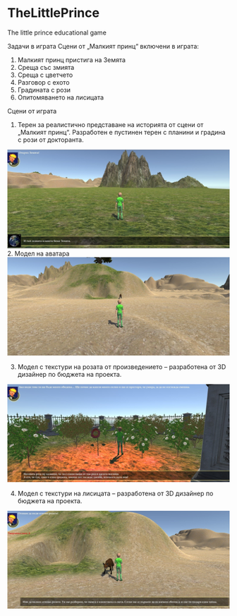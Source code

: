 # TheLittlePrince
The little prince educational game

Задачи в играта
Сцени от „Малкият принц“ включени в играта:
1.	Малкият принц пристига на Земята
2.	Среща със змията
3.	Среща с цветчето
4.	Разговор с ехото
5.	Градината с рози
6.	Опитомяването на лисицата

Сцени от играта
1.	Терен за реалистично представане на историята от сцени от „Малкият принц“. Разработен е пустинен терен с планини и градина с рози от докторанта.
<img src="1.jpg" alt="Girl in a jacket" >
2. Модел на аватара
<img src="2.jpg" alt="Girl in a jacket" >
 
3.	Модел с текстури на розата от произведението – разработена от 3D дизайнер по бюджета на проекта.
<img src="3.jpg" alt="Girl in a jacket" >
 
4.	Модел с текстури на лисицата – разработена от 3D дизайнер по бюджета на проекта.
<img src="4.jpg" alt="Girl in a jacket" >
 


